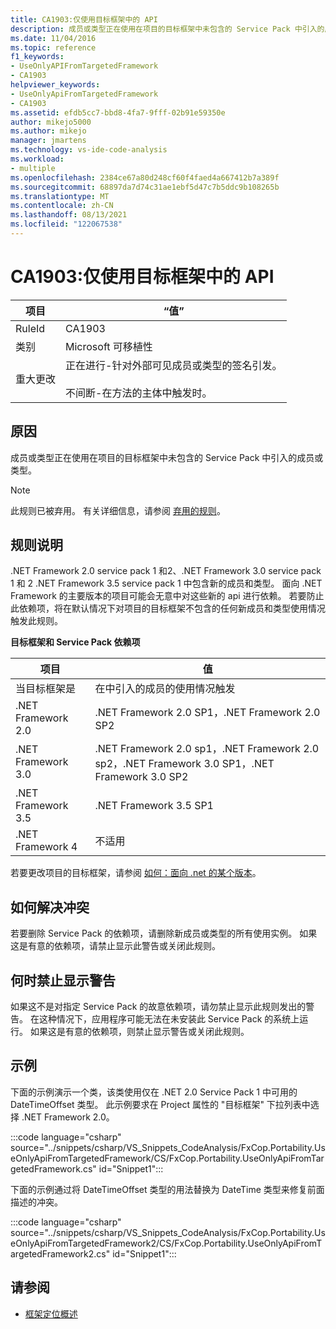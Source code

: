 ```yaml
---
title: CA1903:仅使用目标框架中的 API
description: 成员或类型正在使用在项目的目标框架中未包含的 Service Pack 中引入的成员或类型。
ms.date: 11/04/2016
ms.topic: reference
f1_keywords:
- UseOnlyAPIFromTargetedFramework
- CA1903
helpviewer_keywords:
- UseOnlyApiFromTargetedFramework
- CA1903
ms.assetid: efdb5cc7-bbd8-4fa7-9fff-02b91e59350e
author: mikejo5000
ms.author: mikejo
manager: jmartens
ms.technology: vs-ide-code-analysis
ms.workload:
- multiple
ms.openlocfilehash: 2384ce67a80d248cf60f4faed4a667412b7a389f
ms.sourcegitcommit: 68897da7d74c31ae1ebf5d47c7b5ddc9b108265b
ms.translationtype: MT
ms.contentlocale: zh-CN
ms.lasthandoff: 08/13/2021
ms.locfileid: "122067538"
---
```

# <a name="ca1903-use-only-api-from-targeted-framework"></a>CA1903:仅使用目标框架中的 API

|项目|“值”|
|-|-|
|RuleId|CA1903|
|类别|Microsoft 可移植性|
|重大更改|正在进行-针对外部可见成员或类型的签名引发。<br /><br /> 不间断-在方法的主体中触发时。|

## <a name="cause"></a>原因
成员或类型正在使用在项目的目标框架中未包含的 Service Pack 中引入的成员或类型。

> [!NOTE]
> 此规则已被弃用。 有关详细信息，请参阅 [弃用的规则](fxcop-unported-deprecated-rules.md)。

## <a name="rule-description"></a>规则说明
.NET Framework 2.0 service pack 1 和2、.NET Framework 3.0 service pack 1 和 2 .NET Framework 3.5 service pack 1 中包含新的成员和类型。 面向 .NET Framework 的主要版本的项目可能会无意中对这些新的 api 进行依赖。 若要防止此依赖项，将在默认情况下对项目的目标框架不包含的任何新成员和类型使用情况触发此规则。

**目标框架和 Service Pack 依赖项**

|项目|值|
|-|-|
|当目标框架是|在中引入的成员的使用情况触发|
|.NET Framework 2.0|.NET Framework 2.0 SP1，.NET Framework 2.0 SP2|
|.NET Framework 3.0|.NET Framework 2.0 sp1，.NET Framework 2.0 sp2，.NET Framework 3.0 SP1，.NET Framework 3.0 SP2|
|.NET Framework 3.5|.NET Framework 3.5 SP1|
|.NET Framework 4|不适用|

若要更改项目的目标框架，请参阅 [如何：面向 .net 的某个版本](../ide/visual-studio-multi-targeting-overview.md)。

## <a name="how-to-fix-violations"></a>如何解决冲突
若要删除 Service Pack 的依赖项，请删除新成员或类型的所有使用实例。 如果这是有意的依赖项，请禁止显示此警告或关闭此规则。

## <a name="when-to-suppress-warnings"></a>何时禁止显示警告
如果这不是对指定 Service Pack 的故意依赖项，请勿禁止显示此规则发出的警告。 在这种情况下，应用程序可能无法在未安装此 Service Pack 的系统上运行。 如果这是有意的依赖项，则禁止显示警告或关闭此规则。

## <a name="example"></a>示例
下面的示例演示一个类，该类使用仅在 .NET 2.0 Service Pack 1 中可用的 DateTimeOffset 类型。 此示例要求在 Project 属性的 "目标框架" 下拉列表中选择 .NET Framework 2.0。

:::code language="csharp" source="../snippets/csharp/VS_Snippets_CodeAnalysis/FxCop.Portability.UseOnlyApiFromTargetedFramework/CS/FxCop.Portability.UseOnlyApiFromTargetedFramework.cs" id="Snippet1":::

下面的示例通过将 DateTimeOffset 类型的用法替换为 DateTime 类型来修复前面描述的冲突。

:::code language="csharp" source="../snippets/csharp/VS_Snippets_CodeAnalysis/FxCop.Portability.UseOnlyApiFromTargetedFramework2/CS/FxCop.Portability.UseOnlyApiFromTargetedFramework2.cs" id="Snippet1":::

## <a name="see-also"></a>请参阅

- [框架定位概述](../ide/visual-studio-multi-targeting-overview.md)
